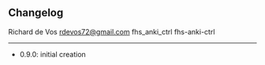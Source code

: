 ## Changelog

Richard de Vos <rdevos72@gmail.com>
fhs_anki_ctrl
fhs-anki-ctrl

--------------------------------------------------------------
- 0.9.0: initial creation
